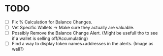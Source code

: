 # TODO

- [ ] Fix % Calculation for Balance Changes.
- [ ] Vet Specific Wallets -> Make sure they actually are valuable.
- [ ] Possibly Remove the Balance Change Alert. (Might be usefull tho to see if a wallet is selling off/Accumulating)
- [ ] Find a way to display token names+addresses in the alerts. (Image as well?)
